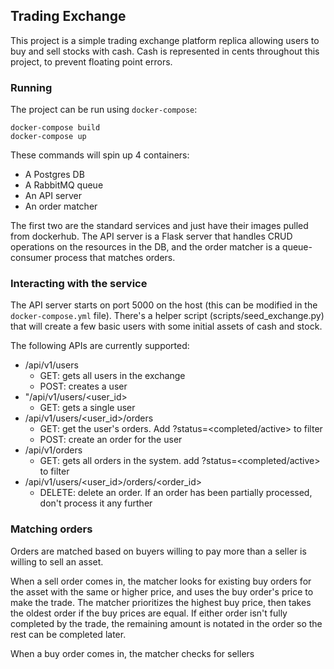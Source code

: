 ## Trading Exchange

This project is a simple trading exchange platform replica allowing users to buy and sell stocks with cash. Cash is represented in cents throughout this project, to prevent floating point errors.

### Running

The project can be run using `docker-compose`:
```
docker-compose build
docker-compose up
```
These commands will spin up 4 containers:
- A Postgres DB
- A RabbitMQ queue
- An API server
- An order matcher

The first two are the standard services and just have their images pulled from dockerhub. The API server is a Flask server that handles CRUD operations on the resources in the DB, and the order matcher is a queue-consumer process that matches orders.

### Interacting with the service

The API server starts on port 5000 on the host (this can be modified in the `docker-compose.yml` file). There's a helper script (scripts/seed_exchange.py) that will create a few basic users with some initial assets of cash and stock.

The following APIs are currently supported:
- /api/v1/users
  - GET: gets all users in the exchange
  - POST: creates a user
- "/api/v1/users/<user_id>
  - GET: gets a single user
- /api/v1/users/<user_id>/orders
  - GET: get the user's orders. Add ?status=<completed/active> to filter
  - POST: create an order for the user
- /api/v1/orders
  - GET: gets all orders in the system. add ?status=<completed/active> to filter
- /api/v1/users/<user_id>/orders/<order_id>
  - DELETE: delete an order. If an order has been partially processed, don't process it any further

### Matching orders

Orders are matched based on buyers willing to pay more than a seller is willing to sell an asset.

When a sell order comes in, the matcher looks for existing buy orders for the asset with the same or higher price, and uses the buy order's price to make the trade. The matcher prioritizes the highest buy price, then takes the oldest order if the buy prices are equal. If either order isn't fully completed by the trade, the remaining amount is notated in the order so the rest can be completed later.

When a buy order comes in, the matcher checks for sellers
